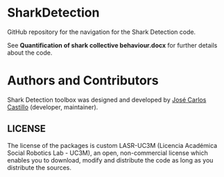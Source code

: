 # SharkDetection

GitHub repository for the navigation for the Shark Detection code.

See **Quantification of shark collective behaviour.docx** for further details about the code.

# Authors and Contributors

Shark Detection toolbox was designed and developed by [José Carlos Castillo](https://github.com/jccmontoya) (developer, maintainer).


## LICENSE

The license of the packages is custom LASR-UC3M (Licencia Académica Social Robotics Lab - UC3M), an open, non-commercial license which enables you to download, modify and distribute the code as long as you distribute the sources.  

